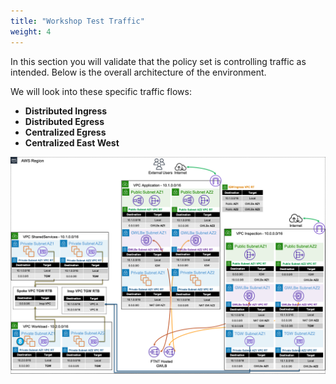 ```yaml
---
title: "Workshop Test Traffic"
weight: 4
---
```



In this section you will validate that the policy set is controlling traffic as intended. Below is the overall architecture of the environment.

We will look into these specific traffic flows:

  * **Distributed Ingress**
  * **Distributed Egress**
  * **Centralized Egress**
  * **Centralized East West**

![](image-ref-diag1.png)
